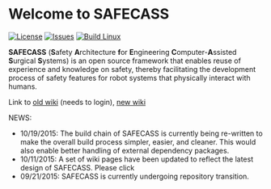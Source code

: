 # Welcome to SAFECASS

[![License](https://img.shields.io/github/license/safecass/safecass.svg)](https://github.com/safecass/safecass/blob/master/LICENSE)
[![Issues](https://img.shields.io/github/issues/safecass/safecass.svg)](https://github.com/safecass/safecass/issues)
[![Build Linux](https://img.shields.io/travis/safecass/safecass.svg)](https://travis-ci.org/safecass/safecass)


**SAFECASS** (**S**afety **A**rchitecture **f**or **E**ngineering
**C**omputer-**A**ssisted **S**urgical **S**ystems) is an open source framework
that enables reuse of experience and knowledge on safety, thereby facilitating
the development process of safety features for robot systems that physically
interact with humans.

Link to [old wiki](https://github.com/minyang/safecass/wiki) (needs to login), [new wiki](https://github.com/safecass/safecass/wiki)

NEWS:
 * 10/19/2015: The build chain of SAFECASS is currently being re-written to
 make the overall build process simpler, easier, and cleaner.  This would also
 enable better handling of external dependency packages.
 * 10/11/2015: A set of wiki pages have been updated to reflect the latest
   design of SAFECASS.  Please click 
 * 09/21/2015: SAFECASS is currently undergoing repository transition.
